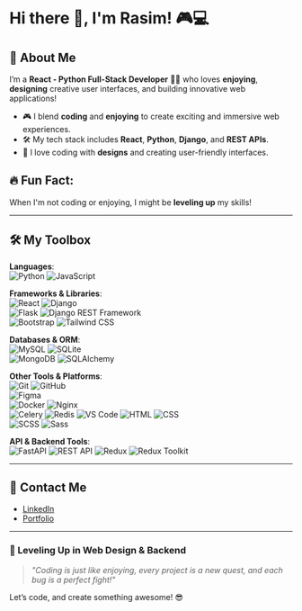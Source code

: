 # Hi there 👋, I'm Rasim! 🎮💻

## 🚀 About Me
I’m a **React - Python Full-Stack Developer** 👨‍💻 who loves **enjoying**, **designing** creative user interfaces, and building innovative web applications!

- 🎮 I blend **coding** and **enjoying** to create exciting and immersive web experiences.
- 🛠️ My tech stack includes **React**, **Python**, **Django**, and **REST APIs**.
- 🎨 I love coding with **designs** and creating user-friendly interfaces.

## 🔥 Fun Fact:
When I'm not coding or enjoying, I might be **leveling up** my skills!

---

## 🛠️ My Toolbox

**Languages**:  
![Python](https://img.shields.io/badge/-Python-3776AB?style=for-the-badge&logo=python&logoColor=white) ![JavaScript](https://img.shields.io/badge/-JavaScript-F7DF1E?style=for-the-badge&logo=javascript&logoColor=black)  

**Frameworks & Libraries**:  
![React](https://img.shields.io/badge/-React-61DAFB?style=for-the-badge&logo=react&logoColor=black) ![Django](https://img.shields.io/badge/-Django-092E20?style=for-the-badge&logo=django&logoColor=white)  
![Flask](https://img.shields.io/badge/-Flask-000000?style=for-the-badge&logo=flask&logoColor=white) ![Django REST Framework](https://img.shields.io/badge/-Django%20REST%20Framework-092E20?style=for-the-badge&logo=django&logoColor=white)  
![Bootstrap](https://img.shields.io/badge/-Bootstrap-7952B3?style=for-the-badge&logo=bootstrap&logoColor=white) ![Tailwind CSS](https://img.shields.io/badge/-Tailwind%20CSS-06B6D4?style=for-the-badge&logo=tailwindcss&logoColor=white)

**Databases & ORM**:  
![MySQL](https://img.shields.io/badge/-MySQL-4479A1?style=for-the-badge&logo=mysql&logoColor=white) ![SQLite](https://img.shields.io/badge/-SQLite-003B57?style=for-the-badge&logo=sqlite&logoColor=white)  
![MongoDB](https://img.shields.io/badge/-MongoDB-47A248?style=for-the-badge&logo=mongodb&logoColor=white) ![SQLAlchemy](https://img.shields.io/badge/-SQLAlchemy-000000?style=for-the-badge&logo=python&logoColor=white)

**Other Tools & Platforms**:  
![Git](https://img.shields.io/badge/-Git-F05032?style=for-the-badge&logo=git&logoColor=white) ![GitHub](https://img.shields.io/badge/-GitHub-181717?style=for-the-badge&logo=github&logoColor=white)  
![Figma](https://img.shields.io/badge/-Figma-F24E1E?style=for-the-badge&logo=figma&logoColor=white)  
![Docker](https://img.shields.io/badge/-Docker-2496ED?style=for-the-badge&logo=docker&logoColor=white) ![Nginx](https://img.shields.io/badge/-Nginx-269539?style=for-the-badge&logo=nginx&logoColor=white)  
![Celery](https://img.shields.io/badge/-Celery-37814A?style=for-the-badge&logo=celery&logoColor=white) ![Redis](https://img.shields.io/badge/-Redis-DC382D?style=for-the-badge&logo=redis&logoColor=white)
![VS Code](https://img.shields.io/badge/-VS%20Code-007ACC?style=for-the-badge&logo=visual-studio-code&logoColor=white)
![HTML](https://img.shields.io/badge/-HTML5-E34F26?style=for-the-badge&logo=html5&logoColor=white) ![CSS](https://img.shields.io/badge/-CSS3-1572B6?style=for-the-badge&logo=css3&logoColor=white)  
![SCSS](https://img.shields.io/badge/-SCSS-CC6699?style=for-the-badge&logo=sass&logoColor=white) ![Sass](https://img.shields.io/badge/-Sass-CC6699?style=for-the-badge&logo=sass&logoColor=white)

**API & Backend Tools**:  
![FastAPI](https://img.shields.io/badge/-FastAPI-009688?style=for-the-badge&logo=fastapi&logoColor=white)
![REST API](https://img.shields.io/badge/-REST%20API-009688?style=for-the-badge&logo=api&logoColor=white)
![Redux](https://img.shields.io/badge/-Redux-764ABC?style=for-the-badge&logo=redux&logoColor=white) 
![Redux Toolkit](https://img.shields.io/badge/-Redux%20Toolkit-764ABC?style=for-the-badge&logo=redux&logoColor=white)

---

## 🎉 Contact Me

- [LinkedIn](https://www.linkedin.com/in/rasimabiyev/)
- [Portfolio](https://rasim-portfolio.vercel.app/)

---

### 🎯 Leveling Up in Web Design & Backend
> _"Coding is just like enjoying, every project is a new quest, and each bug is a perfect fight!"_

Let’s code, and create something awesome! 😎
